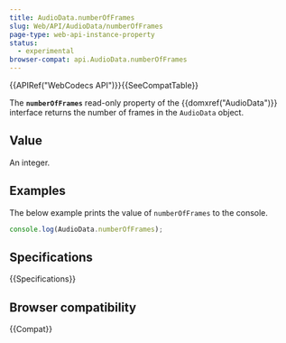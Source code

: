 ```yaml
---
title: AudioData.numberOfFrames
slug: Web/API/AudioData/numberOfFrames
page-type: web-api-instance-property
status:
  - experimental
browser-compat: api.AudioData.numberOfFrames
---
```


{{APIRef("WebCodecs API")}}{{SeeCompatTable}}

The **`numberOfFrames`** read-only property of the {{domxref("AudioData")}} interface returns the number of frames in the `AudioData` object.

## Value

An integer.

## Examples

The below example prints the value of `numberOfFrames` to the console.

```js
console.log(AudioData.numberOfFrames);
```

## Specifications

{{Specifications}}

## Browser compatibility

{{Compat}}

